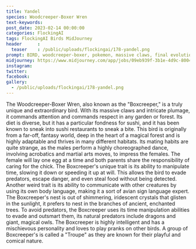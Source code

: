 ```yaml
---
title: Yandel
species: Woodcreeper-Boxer Wren
text-keywords: 
post_date: 2023-02-14 00:00:00
categories: FlockingAI
tags: FlockingAI Birds MidJourney 
header      :
  teaser    : /public/uploads/flockingai/178-yandel.png
prompt: BIRD, woodcreeper-boxer, pokemon, massive claws, final evolution, detailed garden background, cinematic, in the style of Breath of the Wild 1350
midjourney: https://www.midjourney.com/app/jobs/09eb939f-3b1e-4d9c-8004-aa657503380d
instagram: 
twitter: 
facebook: 
gallery: 
  - /public/uploads/flockingai/178-yandel.png
---
```


The Woodcreeper-Boxer Wren, also known as the "Boxcreeper," is a truly unique and extraordinary bird. With its massive claws and intricate plumage, it commands attention and commands respect in any garden or forest. Its diet is diverse, but it has a particular fondness for sushi, and it has been known to sneak into sushi restaurants to sneak a bite. This bird is originally from a far-off, fantasy world, deep in the heart of a magical forest and is highly adaptable and thrives in many different habitats. Its mating habits are quite strange, as the males perform a highly choreographed dance, involving acrobatics and martial arts moves, to impress the females. The female will lay one egg at a time and both parents share the responsibility of caring for the chick. The Boxcreeper's unique trait is its ability to manipulate time, slowing it down or speeding it up at will. This allows the bird to evade predators, escape danger, and even steal food without being detected. Another weird trait is its ability to communicate with other creatures by using its own body language, making it a sort of avian sign language expert. The Boxcreeper's nest is out of shimmering, iridescent crystals that glisten in the sunlight, it prefers to nest in the branches of ancient, enchanted trees. To avoid predators, the Boxcreeper uses its time manipulation abilities to evade and outsmart them, its natural predators include dragons and giant, magical owls. The Boxcreeper is highly intelligent and has a mischievous personality and loves to play pranks on other birds. A group of Boxcreeper's is called a "Troupe" as they are known for their playful and comical nature.